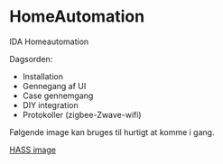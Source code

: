 # HomeAutomation
IDA Homeautomation

Dagsorden:
* Installation
* Gennegang af UI
* Case gennemgang
* DIY integration
* Protokoller (zigbee-Zwave-wifi)

Følgende image kan bruges til hurtigt at komme i gang.

[HASS image](https://drive.google.com/file/d/1TFThiAw6F9kiC8QGAmLp7bPkz5AzINxf/view?usp=sharing)

